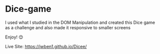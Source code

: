 # Dice-game

I used what I studied in the DOM Manipulation and created this Dice game as a challenge and also made it responsive to smaller screens

Enjoy! 😊

Live Site: https://jwben1.github.io/Dicee/
